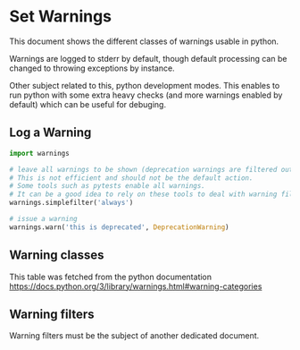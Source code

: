 # Set Warnings
This document shows the different classes of warnings usable in python.

Warnings are logged to stderr by default, though default processing can be changed to throwing exceptions
by instance.

Other subject related to this, python development modes. This enables to run python with some extra
heavy checks (and more warnings enabled by default) which can be useful for debuging.

## Log a Warning
``` python
import warnings

# leave all warnings to be shown (deprecation warnings are filtered out by default).
# This is not efficient and should not be the default action.
# Some tools such as pytests enable all warnings.
# It can be a good idea to rely on these tools to deal with warning filters.
warnings.simplefilter('always')

# issue a warning
warnings.warn('this is deprecated', DeprecationWarning)
```

## Warning classes
This table was fetched from the python documentation
https://docs.python.org/3/library/warnings.html#warning-categories

## Warning filters
Warning filters must be the subject of another dedicated document.
